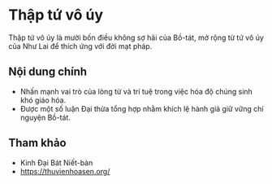 # Thập tứ vô úy

Thập tứ vô úy là mười bốn điều không sợ hãi của Bồ-tát, mở rộng từ tứ vô úy của Như Lai để thích ứng với đời mạt pháp.

## Nội dung chính

- Nhấn mạnh vai trò của lòng từ và trí tuệ trong việc hóa độ chúng sinh khó giáo hóa.
- Được một số luận Đại thừa tổng hợp nhằm khích lệ hành giả giữ vững chí nguyện Bồ-tát.

## Tham khảo

- Kinh Đại Bát Niết-bàn
- <https://thuvienhoasen.org/>
